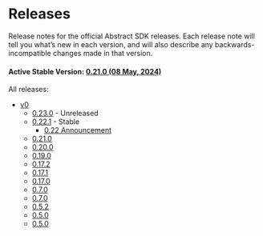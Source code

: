 # Releases

Release notes for the official Abstract SDK releases. Each release note will tell you what’s new in each version, and will also describe any backwards-incompatible changes made in that version.

#### Active Stable Version: [0.21.0 (08 May, 2024)](./v0.md#0210---2024-02-20)

All releases:

- [v0](./v0.md)
    - [0.23.0](./v0.md#0230---yyyy-mm-dd) - Unreleased
    - [0.22.1](./v0.md#0221---2024-05-08) - Stable
        - [0.22 Announcement](https://medium.com/abstract-money/abstract-v0-22-simplifying-the-ibc-experience-77f06a324c4d)
    - [0.21.0](./v0.md#0210---2024-02-20)
    - [0.20.0](./v0.md#0200---2024-01-24)
    - [0.19.0](./v0.md#0190---2023-09-26)
    - [0.17.2](./v0.md#0172---2023-07-27)
    - [0.17.1](./v0.md#0171---2023-07-26)
    - [0.17.0](./v0.md#0170---2023-07-05)
    - [0.7.0](./v0.md#070---2023-02-15)
    - [0.7.0](./v0.md#070---2023-02-01)
    - [0.5.2](./v0.md#052---2023-01-10)
    - [0.5.0](./v0.md#050---2022-01-08)
    - [0.5.0](./v0.md#050---2022-01-08-1)
